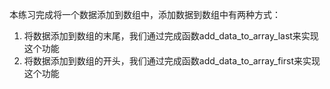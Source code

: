 本练习完成将一个数据添加到数组中，添加数据到数组中有两种方式：

1. 将数据添加到数组的末尾，我们通过完成函数add\_data\_to\_array\_last来实现这个功能
2. 将数据添加到数组的开头，我们通过完成函数add\_data\_to\_array\_first来实现这个功能
